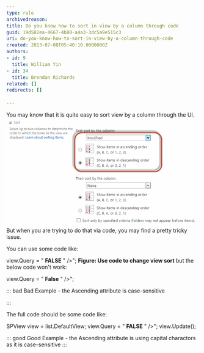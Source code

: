```yaml
---
type: rule
archivedreason: 
title: Do you know how to sort in view by a column through code
guid: 19d582ea-4667-4b80-a4a3-3dc5a9e515c3
uri: do-you-know-how-to-sort-in-view-by-a-column-through-code
created: 2013-07-08T05:40:10.0000000Z
authors:
- id: 9
  title: William Yin
- id: 34
  title: Brendan Richards
related: []
redirects: []

---
```


You may know that it is quite easy to sort view by a column through the UI.
![Change view column sort from web UI](SortInView.png)
But when you are trying to do that via code, you may find a pretty tricky issue.

<!--endintro-->
 You can use some code like:

view.Query = "<orderby><fieldref name="\&quot;Modified\&quot;" ascending=""></fieldref> <strong>FALSE</strong> \" /></orderby>";
 **Figure: Use code to change view sort** 
but the below code won't work:



view.Query = "<orderby><fieldref name="\&quot;Modified\&quot;" ascending=""></fieldref> <strong>False</strong> \" /></orderby>";


::: bad
Bad Example - the Ascending attribute is case-sensitive

:::


The full code should be some code like:


SPView view = list.DefaultView;
view.Query = "<orderby><fieldref name="\&quot;Modified\&quot;" ascending=""></fieldref> <strong>FALSE</strong> \" /></orderby>";
view.Update();


::: good
Good Example - the Ascending attribute is using capital charactors as it is case-sensitive
:::
